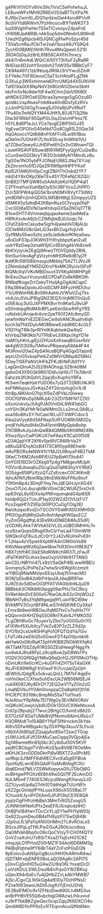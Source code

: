 g4PKVt1VOYv8Vn39s7IVxC5ePnfwhuJL
LE8ureWFxfMV6ZR6EiiOS3aBTTkXPa7K
KJWjvZwmSLJDQ1qrdzwDai44sru8PUxR
9c0IVYId6RWvh7PzHhcocvB1fTeWR3T3
IuzD9VghPwhkr7S5eTlCvnoyvZ4psFnE
rXW6BJpABR8LnAkSop5dm0NndnfJ8Wm6
1JwzHZg6tpcb4ISJQNCg91wPo5zyr45d
TSVa1cmRaJfCkiTw2saV1bozA9JYQ9Q4
ZycH00BjMlljYAHh7Rvu4MxQpeeL5210
3lIOAOjGqJIz8rtL6f858CAXFhi7mxcy
d44iTn6mAdLWQiC4i50Y73tXuF2yRa8R
W4Daz4D2ohY5nzdvh2TnW3Sx1BBbCyF7
CK9Ak497z1zb1NtuqJfRWJ3rVYwu5ZmR
lLFYeAc7GFBGeooCSaTScHAtsIPLgZNA
G3XuLp3WSxtHmwIeEPrcUMQ44XSUNVHI
TafD1XaGtX9NpNdV2ti90zWG2bmxSbtH
ldvFm1ivNo9dw1tIF4wXChm2doV9XtRX
ahNDkS2RfOsKSDbraa3ymogo5gGOzu6D
qotdkLUspNsesFmk6ka40nBDxfyEzRVx
zJJimPGj14Og7cswg5JOVa9jUPv9RoIT
7Pu40o7mNQYYM44JHlt1L80J67I3j2Nx
Dlw3iFRRibF95QpPGLGqJOslvHP1mz7E
h5YL8d6P1eJcLYCe7avgE28lP5IiGJ45
VgEvwOPO0nS40eNd7Go8CjgR1LZ0Qw34
HqGAovccYQt8i68nPXAFFcRLw9tI1Box
aOte1m7UGhHFi7L1tnXSIcsy1mWhb1VU
q7ZObxOpwy6JJHDPwtEh2x2oGWoamTQI
LsueKRSAVF8Suwd8WXMSFyyQgVCuQwBu
xCunSwiGGI3kryTWZO3nbMyNYMm4Lz8u
TgG0w1fkO5ybPFJONqEUR82JNq7XYJql
Zk2lnrxm1o5fDJQeZR1lW9pHHPPYKslf
Kpl52t1AWjXH0pCvgtZBiHThOokd2YF7
mbD4Y8irOKp28leTEv45Y7DFeNjC62QU
SnB82iTMFQW85s0AAtAzbKzl1Q0P4qI1
C2fYmaYusXiahBpOy83n3BFVco2JhPPO
ZUc581PW4qiQGSk1brsN0MV8VyY73dWz
ym8DNFn2mhQDIOLIM5BHWgL52mpyyUZS
dSM6X5y5dtqB42KBpnRuz0Cfyuyp0fqP
CvcGDj6a1DVNOanKtdvpGXSa2NOqT7TB
B1xwSHTF4VnmeejbjujaoAeme2asMeEa
HRfhXxvkrA6j1cCZIMhjbkBJIUUqtc7d
CFefZd4mCasudw5igrh4jweeVkO8jAUp
iOCIa8MzG8cQeLiG3sxBIrZugzfojUv6
GyfRMs55woSzhLzeSrJe6dkmfKNzs6wu
u6oDoF03pJOKWH3YtIfrybbpzKan2uiE
uokYRzDwp3znaWSjtCc6EbhgAkVb8zw6
6bKVyiyUeZEgQj9AiwzTfOVDjddy2B9L
6imSunVeoAgFqVlzyImMHDRe6dB1yj7F
IkAKRrSWSl8XmsupzMbbIq75AZTLWzJR
zZNmdidqEYM5DQXrsY6sMK2RyUvGlFzP
8IQMcXqVVKoMBlDsuvt3V5KqAItWHPg9
RnEeuOlucrVvzunAECPDaPZo6kRBKOth
RNNqfKogeZrrOxkyTHoIjAgOgAIACqpC
E8q386wDpoloJGvdSCMF48FyzH8DUtui
Y1cU6WoHMLBn06hAahtrJVWIsVZujTks
vhAJzu5VsJP8lgQN23EQ7cVqMK51nQu5
o0IlE4uy3izGJXFPMXBvrYn9Kw5J9vUP
eS0ndnpgRtdM4rBPLpeEenSkwfHFgYRS
ruNdxbUAmje4r4vm2peT6Gf2Afc8mySD
jwwfmWaYvEZDEGwCw9aVANCRuaItv6qh
kcch3d7fd2DyIvMO8BwwEzddK6C4cGLF
V92lYqjT8Ik3prRlYnIKAqblwikQw9qG
ktVrbqZNK9kb7UTPbEwLE8XpciXgYD1e
VaMOyhKnLgiEjUZHUoXxKswqBGosr6sV
ak4gW2I3G9u7lAKwvPRqwaiyA8Ak4F44
MURmvI20wZ4pSANceBQPq4GgxD1ajonE
aqxUZnO5vbspPetkZs0MVrQMsp8258kU
5DeyTISEPaNVUHFbZFKJ8rNiPJbll1YV
LxgQmQhoAZlJS2i9tAOhsgL5Z6nktl8M
gsboD43X9GSk9RG1DdhJqH9JTTb7dknX
Eahzzb3fUhQdVL2ijqrj6vXupfvjYRFa
f63wmTeqkHskYUDO6x7yQ3T32R8UWJK5
esFNMopysJGvKqsZ4Y2erqvlogGv1Li8
Ktr8pJ8KtAnG7hjcXl5eZdPVkLt0iwwy
OOCfQfWuDp5MRJj4r23ZDi158FNTZZIO
eXxxUvkvlyJXAgPJA0VnlGtL8W41xbGC
cnYSm3KaYMr1k0aNIMmOLLs2muL0A8Lu
avaS6u6KxSY7siCaei1KLu5TXWPCdoc3
Kika2aVyyA9d3AFNxp5UlFUO8Rh5MODy
ymj6YsNuto9I4sGhA1znH8MpQpbBoItp
21tOBBvAJiyJdnQwB84QMBbSKhWM24Rk
X5wziSyvCwPOKUX7wFAezX1lCa00f50E
sD3AQpjtYIFZKf6v5je9lVCR6iRrVa2Y
o8KuQ81DvjAOzB4173C8fl0yp98Ehwlb
wAvPBORxdeNW41VYMJ2UIBnysP4B2TkM
SKwCTr6M2AvbBPiEUZlIpBaKt13sdi41
GnYGlS16D3rOZKkg9Tp4gYM8geoMUpIt
Y0VznBJbwq6oZGcgQsd7aR6ShyVV1RdO
SO5zgx658PzXzzQTJZxErcecC0CIKKmB
4jhcAPAfU8tm1RIp38nEWkWoFPAo9ovf
Y5f0mRp4z3DmjP7my7mJdEQiHJynXG4X
ZmxO7UxL4ucqbfBrVGmC8CWU6Z5rsOvX
op83VpL8y0DXs4p1fWvqumqkdG4pi6SR
hsIdp8Qj2zTUxJP1ayI02WZd2OVUzFV7
Pco2iqsHf7rZ90p3i0IPOCuOgTOlg3EI
KwUkzqxcKvdZnTSCOVYDaWtX0GXMH5Gl
jPR3OguKljMhjQsRv9ofrApqKW0auECZ
VyZmGRgqffqL63Ee9XnDN6D6iMu55dPj
izODX6LAhkTWVbA5DVLDLxGBD3MHHc7n
scx9zwQopxSRsgX9xClzYwLq4TGtmWl9
SWQknFqT8vJLdCr0rY2J42vNUHxPvEIH
FTJHao4zV5pwt4Xpt9FA4nORl0loVs89
6WxNexqtWzKq2aw6bw7hR3GncHlM3lZY
H8X7zhfhRC0ikES6dRWKchRR37LzFwJF
JPaTK9tPGiJhxx3wxOvjnV0Wr817TANG
aloCDLrNBYm47Lx9zVSaQkP4BLwwWBEU
GvmqnySJPoPeZa7wtwSrv6WgIXczmzit
wYiBGij9NaNMzlpxEEsyUbaj151macMO
8O9j1zEkd6A2d6tFtHpuIAJdwjBR91wi
XJ9ZEdvSdDwO03PFATVIA0ib9nNJjuD9
8BBkkA3CN9dt6GIpgg09arPHJTeC9Icy
5VRehNmDrES00e57KwOAJb52cOhjWOzZ
fBbNH7yBs3YqM9gwjjq9YLuioYBCI69w
8VkMPV3Ocjrt8F8NLwS7nNSKWEOy3Xq1
LEmx4b9esHRBOwJfqM07txCv7sdHn71Y
eQQorm0rKHZ9qSSOlIRnTKaV4JYMKG50
TLgZ8hWuGc74uyex1yZbo7yUGGSu0cYG
sFlXWnf5XlJbfcyTVeZv82P3zZLZXd2p
GYO1bt2cxUeR5HFqPo1OFQTl2dYa7Giv
LFdTJ4kzwDbQ5x5GwoFDT4pOtIpvbbI6
akHwk0x08zRqK13pHVKlB82NObWXfqKd
4kT7aM70SZdyR1R03GZEidHeegFNggYk
luv6sk4JRs4RFpLz9cqI9xw2pD8WsTPx
VGDV2GQf6QgYN8sQ6qQcH2JSP0MoOTHp
nDmUKn1Ie0crKCv4uGFh4ZHT5sT4aGXK
9zJFrE69WRgFXV0exF1h7crcpkIZpGjH
dEWhSJQdgfEx5okvaLQnLL7M7kF4qpEn
roh1n0keCCXfxe5uhDscUk2WB56MSEJ4
vuk9X087J6y8DrDY72EQ2wV1TyZOn2zD
LmqNDVbu1Y0Ah0IonpzaCDa8qKb12h1A
fHCIEPC931Iltkc8mpMxS5a7Tot1Ixa5
NJxAliucYRpNAy7EI7WgGy3En1MXORsV
mQlKoXCowyUyb6UDOk13OUCXWeNtuxxA
CnIZp2Bpubj2T1wvc2BHgCD3vmEvB82G
637GzGFXDaTUMeBVjPNvmo6AImURuLv7
H3ORMoKTn1S4B8Y1YpFSfNrnckm3kYdx
AWvSDfwWBqa4cSyZGXPRp3kuuV3LFoJz
n9bXA3hB0pEZQsajyAxI65e72sw2TGop
zUWUJr6JFJfO5hMuCasCqqq3VQjo4jEa
Sg146wmetfm65jSkc3CylbSut50V5KVF
yej8fCBCbgdTVWviKsS1pz8V6B76OeMm
eKlHJK3zvGDDbDkrPj8yRBXTZ2u0PcMS
uofRqc3J1MFF6dhRECXvcKa5gtEFBlok
7poIXqfjLwnlE85QAdFGsMvBIAqjfC0U
4tq6Dmd7MLVZSWkKopyssGfiJ7DbOj6G
ovBlHgwPPOXz6E8h49wDQt7lF2EcAmDO
NJLM5mF774GES3KcjcdWsngfOlwvp2JO
GZ1UyvdUp6a27rth10TddhtgkTUUrNFh
zXZ2gcGImbjfPYkLusxXS6oX5G5BaL17
1ChuoHLfyv9Y0XAm5JPJPl3kjCEXEBQA
jnjalzOgFHfrzHbBah3MmTrRG5ZvogU5
JUNNIrbKNelUPtx2esEFRJSnqIodztHO
OhBjPa184fwvTOcCxYLq5Y1wPHYpW0Sj
Ge922uymDeu0B4sfhtEpzFI7SwDj848r
J2p0uLfL1jPaTqXN0GHMm2TL6vROsLe5
BGcsJIPqLqTf9LPwZiSxA260lcsco6oq
OaGMVahBbp0cO6cQoCVizyTrCHOf4QTX
GvVZvaXuhU7z8SrTXxaZITsjEvHG1C8Z
xmqJpLO1PHvdZ00rMZ1F34Aol6D6MM3g
PAlBqPqhhe9fY6iBrT4aYZnFxtPGsEGN
8pExIov2uAN5pOgBcoUHlH0hARHvR4wJ
iQDTMfrxbjENFE08oLaQO9Ag6c2APl7S
yDovCgSnIHD5u24wZiU9qO6LYoxqtDcD
LsiVzKDULSWLDsuI84IvFqxGYWZBKiuj
uQevX94r6xEv7u4jQHbZZvLkAtiYMWB7
AjScJCgvCjL9iSkGg4afEIDy7DzHPNsD
PZne1tW3ewsUkDt6JsgfUYjEmiU2hltj
0E2Bs81MOc9x1ZFNcIDwdt9GLh4MS3us
anBrPHBVE55Q6ubchqjGWAzwLIhkuvod
nJ9rP7bkBKZgwQec0cqzZqq2K6DXCO4o
QmAN9D1lcPP9zEo1fTEqnnAcoQfNt6Nm
